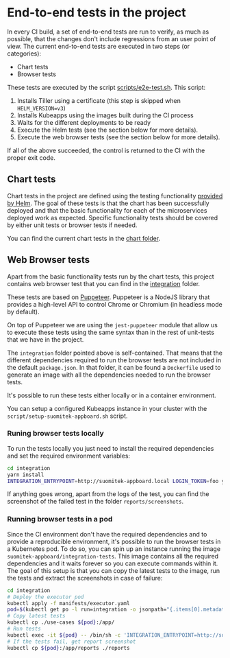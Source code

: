 # End-to-end tests in the project

In every CI build, a set of end-to-end tests are run to verify, as much as possible, that the changes don't include regressions from an user point of view. The current end-to-end tests are executed in two steps (or categories):

- Chart tests
- Browser tests

These tests are executed by the script [scripts/e2e-test.sh](../../script/e2e-test.sh). This script:

 1. Installs Tiller using a certificate (this step is skipped when `HELM_VERSION=v3`)
 2. Installs Kubeapps using the images built during the CI process
 3. Waits for the different deployments to be ready
 4. Execute the Helm tests (see the section below for more details).
 5. Execute the web browser tests (see the section below for more details).

If all of the above succeeded, the control is returned to the CI with the proper exit code.

## Chart tests

Chart tests in the project are defined using the testing functionality [provided by Helm](https://helm.sh/docs/developing_charts/#chart-tests). The goal of these tests is that the chart has been successfully deployed and that the basic functionality for each of the microservices deployed work as expected. Specific functionality tests should be covered by either unit tests or browser tests if needed.

You can find the current chart tests in the [chart folder](../../chart/suomitek-appboard/templates/tests).

## Web Browser tests

Apart from the basic functionality tests run by the chart tests, this project contains web browser test that you can find in the [integration](../../integration) folder.

These tests are based on [Puppeteer](https://github.com/GoogleChrome/puppeteer). Puppeteer is a NodeJS library that provides a high-level API to control Chrome or Chromium (in headless mode by default).

On top of Puppeteer we are using the `jest-puppeteer` module that allow us to execute these tests using the same syntax than in the rest of unit-tests that we have in the project.

The `integration` folder pointed above is self-contained. That means that the different dependencies required to run the browser tests are not included in the default `package.json`. In that folder, it can be found a `Dockerfile` used to generate an image with all the dependencies needed to run the browser tests.

It's possible to run these tests either locally or in a container environment.

You can setup a configured Kubeapps instance in your cluster with the `script/setup-suomitek-appboard.sh` script.

### Runing browser tests locally

To run the tests locally you just need to install the required dependencies and set the required environment variables:

```bash
cd integration
yarn install
INTEGRATION_ENTRYPOINT=http://suomitek-appboard.local LOGIN_TOKEN=foo yarn start
```

If anything goes wrong, apart from the logs of the test, you can find the screenshot of the failed test in the folder `reports/screenshots`.

### Running browser tests in a pod

Since the CI environment don't have the required dependencies and to provide a reproducible environment, it's possible to run the browser tests in a Kubernetes pod. To do so, you can spin up an instance running the image `suomitek-appboard/integration-tests`. This image contains all the required dependencies and it waits forever so you can execute commands within it. The goal of this setup is that you can copy the latest tests to the image, run the tests and extract the screenshots in case of failure:

```bash
cd integration
# Deploy the executor pod
kubectl apply -f manifests/executor.yaml
pod=$(kubectl get po -l run=integration -o jsonpath="{.items[0].metadata.name}")
# Copy latest tests
kubectl cp ./use-cases ${pod}:/app/
# Run tests
kubectl exec -it ${pod} -- /bin/sh -c 'INTEGRATION_ENTRYPOINT=http://suomitek-appboard.kubeapps LOGIN_TOKEN=foo yarn start'
# If the tests fail, get report screenshot
kubectl cp ${pod}:/app/reports ./reports
```
